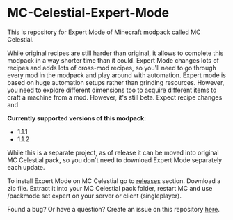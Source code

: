# MC-Celestial-Expert-Mode
This is repository for Expert Mode of Minecraft modpack called MC Celestial. 

While original recipes are still harder than original, it allows to complete this modpack in a way shorter time than it could. Expert Mode changes lots of recipes and adds lots of cross-mod recipes, so you'll need to go through every mod in the modpack and play around with automation. Expert mode is based on huge automation setups rather than grinding resources. However, you need to explore different dimensions too to acquire different items to craft a machine from a mod.
However, it's still beta. Expect recipe changes and 


**Currently supported versions of this modpack:**
 - 1.1.1
 - 1.1.2

While this is a separate project, as of release it can be moved into original MC Celestial pack, so you don't need to download Expert Mode separately each update.

To install Expert Mode on MC Celestial go to [releases](https://github.com/DenisMasterHerobrine/MC-Celestial-Expert-Mode/releases) section.
Download a zip file. Extract it into your MC Celestial pack folder, restart MC and use /packmode set expert on your server or client (singleplayer).

Found a bug? Or have a question? Create an issue on this repository [here](https://github.com/DenisMasterHerobrine/MC-Celestial-Expert-Mode/issues).
